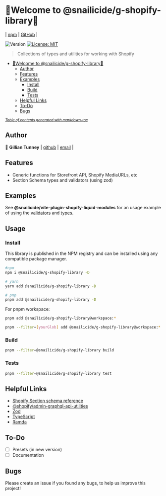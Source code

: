 # 🐌Welcome to @snailicide/g-shopify-library🐌

| [npm](https://www.npmjs.com/package/@snailicide/g-shopify-library) | [GitHub](https://github.com/gbtunney/shopify-monorepo/tree/main/packages/g-shopify-library) |

<p>
  <img alt="Version" src="https://img.shields.io/badge/version-0.2.0-blue.svg?cacheSeconds=2592000" />
  <a href="#" target="_blank">
    <img alt="License: MIT" src="https://img.shields.io/badge/License-MIT-yellow.svg" />
  </a>
</p>

> Collections of types and utilities for working with Shopify

-   [🐌Welcome to @snailicide/g-shopify-library🐌](#welcome-to--snailicide-g-shopify-library--)
    -   [Author](#author)
    -   [Features](#features)
    -   [Examples](#examples)
        -   [Install](#install)
        -   [Build](#build)
        -   [Tests](#tests)
    -   [Helpful Links](#helpful-links)
    -   [To-Do](#to-do)
    -   [Bugs](#bugs)

<small><i><a href='http://ecotrust-canada.github.io/markdown-toc/'>Table of contents generated with markdown-toc</a></i></small>

## Author

👤 **Gillian Tunney** | [github](https://github.com/gbtunney) | [email](mailto:gbtunney@mac.com) |

## Features

-   Generic functions for Storefront API, Shopify MediaURLs, etc
-   Section Schema types and validators (using zod)

## Examples

See **@snailicide/vite-plugin-shopify-liquid-modules** for an usage example of using the [validators](./../vite-plugin-shopify-liquid-modules/example_modules/gbt-curator/schema.ts) and [types](./../vite-plugin-shopify-liquid-modules/example_modules/gbt-curator/settings.ts).

## Usage

### Install

This library is published in the NPM registry and can be installed using any compatible package manager.

```bash
#npm
npm i @snailicide/g-shopify-library -D

# yarn
yarn add @snailicide/g-shopify-library -D

# pnp
pnpm add @snailicide/g-shopify-library -D
```

For pnpm workspace:

```sh
pnpm add @snailicide/g-shopify-library@workspace:*

pnpm --filter=[yourGlob] add @snailicide/g-shopify-library@workspace:*
```

### Build

```sh
pnpm --filter=@snailicide/g-shopify-library build
```

### Tests

```sh
pnpm --filter=@snailicide/g-shopify-library test
```

## Helpful Links

-   [Shopify Section schema reference](https://shopify.dev/themes/architecture/sections/section-schema)
-   [@shopify/admin-graphql-api-utilities](https://www.npmjs.com/package/@shopify/admin-graphql-api-utilities)
-   [Zod](https://zod.dev/)
-   [TypeScript](https://www.typescriptlang.org)
-   [Ramda](https://ramdajs.com/docs)

## To-Do

-   [ ] Presets (in new version)
-   [ ] Documentation

## Bugs

Please create an issue if you found any bugs, to help us improve this project!
